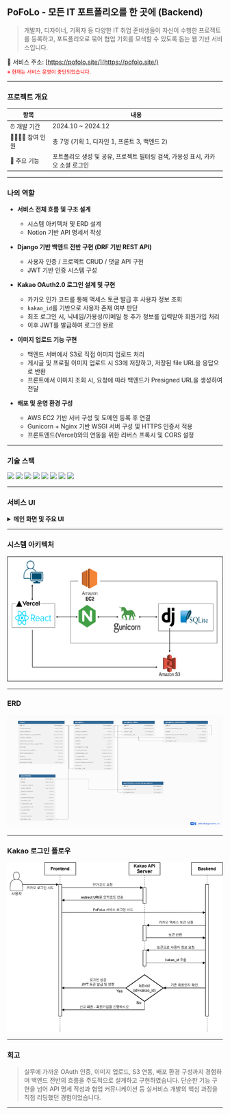 ## PoFoLo - 모든 IT 포트폴리오를 한 곳에 (Backend)

> 개발자, 디자이너, 기획자 등 다양한 IT 취업 준비생들이 자신이 수행한 프로젝트를 등록하고, 포트폴리오로 묶어 협업 기회를 모색할 수 있도록 돕는 웹 기반 서비스입니다.

🔗 서비스 주소: [https://pofolo.site/](https://pofolo.site/)  
<sub><span style="color:red">※ 현재는 서비스 운영이 중단되었습니다.</span></sub>

---

### 프로젝트 개요

| 항목 | 내용 |
|------|------|
| ⏰ 개발 기간 | 2024.10 ~ 2024.12 |
| 👨‍👩‍👧‍👦 참여 인원 | 총 7명 (기획 1, 디자인 1, 프론트 3, 백엔드 2) |
| 🧩 주요 기능 | 포트폴리오 생성 및 공유, 프로젝트 필터링 검색, 가용성 표시, 카카오 소셜 로그인 |

---

### 나의 역할

- **서비스 전체 흐름 및 구조 설계**
  - 시스템 아키텍처 및 ERD 설계
  - Notion 기반 API 명세서 작성

- **Django 기반 백엔드 전반 구현 (DRF 기반 REST API)**
  - 사용자 인증 / 프로젝트 CRUD / 댓글 API 구현
  - JWT 기반 인증 시스템 구성

- **Kakao OAuth2.0 로그인 설계 및 구현**
  - 카카오 인가 코드를 통해 액세스 토큰 발급 후 사용자 정보 조회
  - `kakao_id`를 기반으로 사용자 존재 여부 판단
  - 최초 로그인 시, 닉네임/가용성/이메일 등 추가 정보를 입력받아 회원가입 처리
  - 이후 JWT를 발급하여 로그인 완료

- **이미지 업로드 기능 구현**
  - 백엔드 서버에서 S3로 직접 이미지 업로드 처리
  - 게시글 및 프로필 이미지 업로드 시 S3에 저장하고, 저장된 file URL을 응답으로 반환
  - 프론트에서 이미지 조회 시, 요청에 따라 백엔드가 Presigned URL을 생성하여 전달

- **배포 및 운영 환경 구성**
  - AWS EC2 기반 서버 구성 및 도메인 등록 후 연결
  - Gunicorn + Nginx 기반 WSGI 서버 구성 및 HTTPS 인증서 적용
  - 프론트엔드(Vercel)와의 연동을 위한 리버스 프록시 및 CORS 설정

---

### 기술 스택

<p>
  <img src="https://img.shields.io/badge/Python-3776AB?style=flat&logo=python&logoColor=white"/>
  <img src="https://img.shields.io/badge/Django-092E20?style=flat&logo=django&logoColor=white"/>
  <img src="https://img.shields.io/badge/SQLite-003B57?style=flat&logo=sqlite&logoColor=white"/>
  <img src="https://img.shields.io/badge/AWS EC2-%23FF9900?style=flat&logo=amazon-ec2&logoColor=white"/>
  <img src="https://img.shields.io/badge/AWS S3-%2398BF64?style=flat&logo=amazon-s3&logoColor=white"/>
  <img src="https://img.shields.io/badge/Gunicorn-499848?style=flat"/>
  <img src="https://img.shields.io/badge/Nginx-009639?style=flat&logo=nginx&logoColor=white"/>
  <img src="https://img.shields.io/badge/Postman-FF6C37?style=flat&logo=postman&logoColor=white"/>
</p>

---

### 서비스 UI

<details>
<summary><b>메인 화면 및 주요 UI</b></summary>
  
- **메인 페이지**  
  ![메인 화면](./docs/pofolo-mainUI.png)

- **포트폴리오 상세 화면**  
  ![포트폴리오](./docs/pofolo-포트폴리오.png)

- **마이페이지 - 내 정보 관리**  
  ![마이페이지](./docs/pofolo-마이페이지.png)

- **가용성 설정 페이지**  
  ![가용성](./docs/pofolo-가용성.png)

- **댓글 / 대댓글 기능**  
  ![댓글](./docs/pofolo-댓글.png)

- **프로젝트 상세 보기**  
  ![프로젝트 상세](./docs/pofolo-프로젝트 상세 화면.png)
</details>

---

### 시스템 아키텍처

<img src="./docs/pofolo-시스템아키텍처.png" alt="PoFoLo 시스템 아키텍처" />

---

### ERD

<img src="./docs/pofolo-ER다이어그램.png" alt="PoFoLo ERD" />

---

### Kakao 로그인 플로우

<img src="./docs/pofolo-소셜로그인.png" alt="카카오 로그인 플로우" />

---

### 회고

> 실무에 가까운 OAuth 인증, 이미지 업로드, S3 연동, 배포 환경 구성까지 경험하며 백엔드 전반의 흐름을 주도적으로 설계하고 구현하였습니다. 단순한 기능 구현을 넘어 API 명세 작성과 협업 커뮤니케이션 등 실서비스 개발의 핵심 과정을 직접 리딩했던 경험이었습니다.

---
